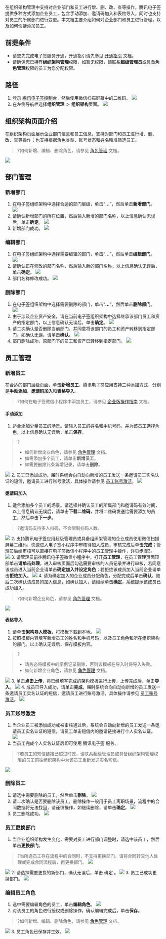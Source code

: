 在组织架构管理中支持对企业部门和员工进行增、删、改、查等操作。腾讯电子签提供多种方式添加企业员工，包含手动添加、邀请码加入和表格导入，同时也支持对员工的所属部门进行变更。本文档主要介绍如何对企业部门和员工进行管理，以及如何快捷添加员工。

## 前提条件
- 请您先完成电子签服务开通，开通指引请先参见 [开通指引](https://cloud.tencent.com/document/product/1323/58758) 文档。
- 请确保您已持有**组织架构管理**权限，如暂无权限，请联系**超级管理员**或具备**角色管理**权限的员工为您分配权限。

## 路径
1. 登录 [腾讯电子签控制台](https://ess.tencent.cn/)，然后使用微信扫描屏幕中的二维码。
![](https://qcloudimg.tencent-cloud.cn/raw/ab1c40c586085e4c8043b56aba8dacea.png)
2. 在左侧导航栏选择**组织管理** ＞ **组织架构**页面。
![](https://qcloudimg.tencent-cloud.cn/raw/ef18502d63959ee29828f2c97c44cea8.png)

## 组织架构页面介绍
在组织架构页面展示企业部门信息和员工信息，支持对部门和员工进行增、删、改、查等操作；也支持根据角色类型、账号状态和姓名精准筛选员工。
>?如何新增、编辑、删除角色，请参见 [角色管理](https://cloud.tencent.com/document/product/1323/61355) 文档。

![](https://qcloudimg.tencent-cloud.cn/raw/bf53beec74057ef18baad1510fa4b35e.png)

## 部门管理
### 新增部门
1. 在电子签组织架构中选择合适的部门层级，单击“**...**”，然后单击**新增部门**。
![](https://qcloudimg.tencent-cloud.cn/raw/60cace9f121a496bee68dac0e6eeb45b.png)
2. 请确认新增部门的所在位置，然后输入新增的部门名称，以上信息确认无误后，单击**确定**。
![](https://qcloudimg.tencent-cloud.cn/raw/2f9e634f85a84fcfdcf08060699230cf.png)
3. 新增部门成功。
![](https://qcloudimg.tencent-cloud.cn/raw/b9b9fd2d05929f64c86557ae549fbd80.png)

### 编辑部门
1. 在电子签组织架构中选择需要编辑的部门，单击“**...**”，然后单击**编辑部门**。
![](https://qcloudimg.tencent-cloud.cn/raw/b16fd50102ffc616a834e98f57d07dfe.png)
2. 请确认正在修改的部门名称，然后输入新的部门名称，以上信息确认无误后，单击**确定**。
![](https://qcloudimg.tencent-cloud.cn/raw/4eeabf53659082bdf6a5e4241ffc0a3d.png)
3. 部门名称修改成功。
![](https://qcloudimg.tencent-cloud.cn/raw/7aedfaeb41deb4eddeafe310052f27d9.png)

### 删除部门
1. 在电子签组织架构中选择需要删除的部门，单击“**...**”，然后单击**删除部门**。
![](https://qcloudimg.tencent-cloud.cn/raw/9de20d76fd7e9f7cb28e06432374cd48.png)
2. 由于涉及企业资产安全，请在当前电子签组织架构中选择继承该部门员工和资产的指定部门，以上信息确认无误后，单击**确定**。
![](https://qcloudimg.tencent-cloud.cn/raw/d4025788007b3da907600d7a38e0bc01.png)
3. 请二次确认是否删除当前部门，并同意将该部门的员工和资产转移到指定部门，如确认无误，请单击**确认**。
![](https://qcloudimg.tencent-cloud.cn/raw/10be2952b46cf91566f45b6827de5ed4.png)
4. 部门删除成功，原部门下的员工和资产已转移到指定部门。
![](https://qcloudimg.tencent-cloud.cn/raw/63862ad75458b94fe6307c1b8136ebcc.png)

## 员工管理
### 新增员工
在合适的部门层级页面，单击**新增员工**，腾讯电子签应用支持三种添加方式，分别是**手动添加**、**邀请码加入**和**表格导入**。
>?如何在电子签微信小程序中添加员工，请参见 [企业版操作指南](https://cloud.tencent.com/document/product/1323/67434#.E4.BA.BA.E5.91.98.E7.AE.A1.E7.90.86) 文档。

#### 手动添加
1. 适合添加少量员工的场景。请输入员工的姓名和手机号码，并为该员工选择角色，以上信息确认无误后，单击**保存**。
>?
>- 如何新增企业角色，请参见 [角色管理](https://cloud.tencent.com/document/product/1323/61355) 文档。
>- 如需添加多个员工，请单击**新增员工**。
>- 如需要删除此条新增记录，请单击**删除**。

 ![](https://qcloudimg.tencent-cloud.cn/raw/0f597a2557aa6292608f57e778227472.png)
2. 员工已添加成功，届时系统会向自动向新增的员工发送一条邀请员工实名认证的短信，邀请员工进行账号激活，具体操作请参见 [员工账号激活](#Employee-account-activation)。
![](https://qcloudimg.tencent-cloud.cn/raw/8d1ac78f70ca10da9b511a76819d1b32.png)

#### 邀请码加入
1. 适合添加多个员工的场景。请选择并确认员工的所属部门和邀请码有效时间，以上信息确认无误后，请单击**下载二维码**，并将二维码发送给需要添加的员工，然后单击**下一步**。
>?邀请码支持多人扫码，不会限制扫码人数。

 ![](https://qcloudimg.tencent-cloud.cn/raw/44c73f691a4c111f1e272cff2ad1c325.png)
2. 支持腾讯电子签应用超级管理员或具备组织架管理的企业成员使用微信扫描屏幕二维码，快速进入电子签小程序中审核待加入成员，审核完成后单击**完成**；管理员后续审核可以直接在电子签微信小程序中的员工管理中操作，详见步骤3。
![](https://qcloudimg.tencent-cloud.cn/raw/9f9e817bb3dbcfbd35d723e0f723c23b.png)
3. 请管理员前往腾讯电子签微信小程序中，打开**员工管理**，在员工管理页面顶部单击**请单击处理**，进入审核页面后勾选需要审核的人员记录并进行审核，若同意该成员进入当前企业请单击**确定加入并设定角色**；若拒绝该成员加入当前企业请单击**拒绝加入**。
![](https://qcloudimg.tencent-cloud.cn/raw/14c6f71eec27942a9a2ca4ca1018681b.png)
4. 请为确定加入的企业成员分配角色，分配完成后单击**确认**，随后二次确认该成员的加入信息，如确认加入，请继续单击**确定**，系统提示该成员已成功加入。
>?如何新增企业角色，请参见 [角色管理](https://cloud.tencent.com/document/product/1323/61355) 文档。
 
  ![](https://qcloudimg.tencent-cloud.cn/raw/d927f455146a1ccaadfc9be60a3112ff.png)

#### 表格导入
1. 请单击**架构导入模板**，将模板下载到本地。
![](https://qcloudimg.tencent-cloud.cn/raw/152515c8e321e12fc14c8a6b249d81dd.png)
2. 按照模板内容填写新增员工的姓名和手机号码，以及员工角色和所在组织架构的部门。以上确认无误后，保存模板内容。
>?
>- 请务必将模板中的示例记录删除，否则该模板在导入时将导入失败。
>- 如何新增企业角色，请参见 [角色管理](https://cloud.tencent.com/document/product/1323/61355) 文档。

 ![](https://qcloudimg.tencent-cloud.cn/raw/1a74024fff984632264590419e3b1916.png)
3. 单击**点击上传**，将已经填写完成的架构模板进行上传，上传完成后，单击**导入**。
![](https://qcloudimg.tencent-cloud.cn/raw/0f5ead6ffb67561325434190113d58bc.png)
4. 成员已导入成功，请单击**完成**，届时系统会向自动向新增的员工发送一条邀请员工实名认证的短信，邀请员工进行账号激活，具体操作请参见 [员工账号激活](#Employee-account-activation)。
![](https://qcloudimg.tencent-cloud.cn/raw/4d3d5464bafbe2a570128c11b0439aeb.png)

[](id:Employee-account-activation)
### 员工账号激活
1. 当企业员工被添加成功或被审核通过后，系统会自动向新增的员工发送一条邀请员工实名认证的短信，请员工单击短信内的邀请链接进行个人实名认证。
![](https://qcloudimg.tencent-cloud.cn/raw/f4f066098b1fbd9a72c0d314801859bd.png)
2. 当员工完成个人实名认证后即可使用 腾讯电子签 服务。
>?若员工的短信链接已超过时效，请联系超级管理员或具备组织架构管理权限的员工前往组织架构中为该员工重新发送实名短信。

 ![](https://qcloudimg.tencent-cloud.cn/raw/c16eef6d5e8411b96cca0a43a4990554.png)

### 删除员工
1. 请选中需要删除的员工，然后单击**删除**。
![](https://qcloudimg.tencent-cloud.cn/raw/bcb9b95b3c4c3f208eff83091c5f7339.png)
2. 请二次确认是否要删除该员工，删除操作一般用于员工离职场景，流程中的合同数据将无法找回，请谨慎操作，如继续删除，请单击**确定**。
![](https://qcloudimg.tencent-cloud.cn/raw/ea711a160180aa4b6da652eccfc5f8f8.png)
3. 员工删除成功。
![](https://qcloudimg.tencent-cloud.cn/raw/66b1d0ccaf128728046ff186fa437e31.png)

### 员工更换部门
1. 当企业组织架构发生变化，需要对员工进行部门调整时，请选中该员工，然后单击**更换部门**。
>?当所选员工存在流程中的合同时，不支持更换部门，请将合同转交他人处理或完成合同流程后，再更换部门。
>![](https://qcloudimg.tencent-cloud.cn/raw/55d6fea64d4412a84adce6769e8b96d6.png)

 ![](https://qcloudimg.tencent-cloud.cn/raw/78c50c3108ca3da8f7f9c514f09869ac.png)
2. 请选择需要更换的新部门，确认无误后，单击 确定 。
![](https://qcloudimg.tencent-cloud.cn/raw/5d139e8e8512a171ec4482cab2f04bbd.png)
3. 员工已成功更换部门。
![](https://qcloudimg.tencent-cloud.cn/raw/264da5d5b382ecf74bc795498ab87aaf.png)

### 编辑员工角色
1. 选中需要编辑角色的员工，单击**编辑角色**。
![](https://qcloudimg.tencent-cloud.cn/raw/bc0178e13f1146fc2d9540e3078ccabe.png)
2. 对该员工的角色进行授权或删除操作，确认编辑完成后，单击**保存**。
>?如何新增、编辑、删除角色，请参见 [角色管理](https://cloud.tencent.com/document/product/1323/61355) 文档。

 ![](https://qcloudimg.tencent-cloud.cn/raw/2221cdc45c6ebe8445a034cf377c968d.png)
3. 员工角色已保存并生效。
![](https://qcloudimg.tencent-cloud.cn/raw/a637dfaa413c2d3ad49364443b9e46db.png)

